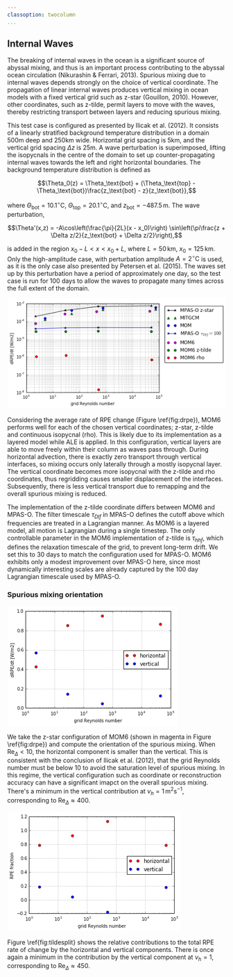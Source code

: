 ```yaml
---
classoption: twocolumn
...
```


## Internal Waves

The breaking of internal waves in the ocean is a significant source of abyssal mixing, and thus is an important process contributing to the abyssal ocean circulation (Nikurashin & Ferrari, 2013). Spurious mixing due to internal waves depends strongly on the choice of vertical coordinate. The propagation of linear internal waves produces vertical mixing in ocean models with a fixed vertical grid such as z-star (Gouillon, 2010). However, other coordinates, such as z-tilde, permit layers to move with the waves, thereby restricting transport between layers and reducing spurious mixing.

This test case is configured as presented by Ilicak et al. (2012). It consists of a linearly stratified background temperature distribution in a domain 500m deep and 250km wide. Horizontal grid spacing is 5km, and the vertical grid spacing $\Delta z$ is 25m. A wave perturbation is superimposed, lifting the isopycnals in the centre of the domain to set up counter-propagating internal waves towards the left and right horizontal boundaries. The background temperature distribution is defined as

$$\Theta_0(z) = \Theta_\text{bot} + (\Theta_\text{top} - \Theta_\text{bot})\frac{z_\text{bot} - z}{z_\text{bot}},$$

where $\Theta_\text{bot} = 10.1^\circ\mathrm{C}$, $\Theta_\text{top} = 20.1^\circ\mathrm{C}$, and $z_\text{bot} = -487.5\,\mathrm{m}$. The wave perturbation,

$$\Theta'(x,z) = -A\cos\left(\frac{\pi}{2L}(x - x_0)\right) \sin\left(\pi\frac{z + \Delta z/2}{z_\text{bot} + \Delta z/2}\right),$$

is added in the region $x_0 - L < x < x_0 + L$, where $L = 50\,\mathrm{km}$, $x_0 = 125\,\mathrm{km}$. Only the high-amplitude case, with perturbation amplitude $A = 2^\circ\mathrm{C}$ is used, as it is the only case also presented by Petersen et al. (2015). The waves set up by this perturbation have a period of approximately one day, so the test case is run for 100 days to allow the waves to propagate many times across the full extent of the domain.

![\label{fig:drpe} *Averaged RPE rate of change*. MPAS-O, MITGCM and MOM results come from Petersen et al. (2015). MOM6 performs comparably or better to models using the same vertical coordinate.](plots/internal_waves_drpe.png)

Considering the average rate of RPE change (Figure \ref{fig:drpe}), MOM6 performs well for each of the chosen vertical coordinates; z-star, z-tilde and continuous isopycnal (rho). This is likely due to its implementation as a layered model while ALE is applied. In this configuration, vertical layers are able to move freely within their column as waves pass through. During horizontal advection, there is exactly zero transport through vertical interfaces, so mixing occurs only laterally through a mostly isopycnal layer. The vertical coordinate becomes more isopycnal with the z-tilde and rho coordinates, thus regridding causes smaller displacement of the interfaces. Subsequently, there is less vertical transport due to remapping and the overall spurious mixing is reduced.

The implementation of the z-tilde coordinate differs between MOM6 and MPAS-O. The filter timescale $\tau_{Dlf}$ in MPAS-O defines the cutoff above which frequencies are treated in a Lagrangian manner. As MOM6 is a layered model, all motion is Lagrangian during a single timestep. The only controllable parameter in the MOM6 implementation of z-tilde is $\tau_{hhf}$, which defines the relaxation timescale of the grid, to prevent long-term drift. We set this to 30 days to match the configuration used for MPAS-O. MOM6 exhibits only a modest improvement over MPAS-O here, since most dynamically interesting scales are already captured by the 100 day Lagrangian timescale used by MPAS-O.

### Spurious mixing orientation

![\label{fig:drpesplit} *Relative contributions to spurious mixing by horizontal and vertical processes. Each contribution is the fraction of the averaged total RPE rate of change.*](plots/internal_waves_drpe_split.png)

We take the z-star configuration of MOM6 (shown in magenta in Figure \ref{fig:drpe}) and compute the orientation of the spurious mixing. When $\mathrm{Re}_\Delta < 10$, the horizontal component is smaller than the vertical. This is consistent with the conclusion of Ilicak et al. (2012), that the grid Reynolds number must be below 10 to avoid the saturation level of spurious mixing. In this regime, the vertical configuration such as coordinate or reconstruction accuracy can have a significant imapct on the overall spurious mixing. There's a minimum in the vertical contribution at $\nu_h = 1\,\mathrm{m}^2\mathrm{s}^{-1}$, corresponding to $\mathrm{Re}_\Delta \approx 400$.

![\label{fig:tildesplit} *Relative contributions to spurious mixing for the z-tilde vertical coordinate by orientation. Each component is the fraction of the averaged total RPE rate of change shown in Figure \ref{fig:drpe}*](plots/internal_waves_tilde_split.png)

Figure \ref{fig:tildesplit} shows the relative contributions to the total RPE rate of change by the horizontal and vertical components. There is once again a minimum in the contribution by the vertical component at $\nu_h = 1$, corresponding to $\mathrm{Re}_\Delta \approx 450$.
